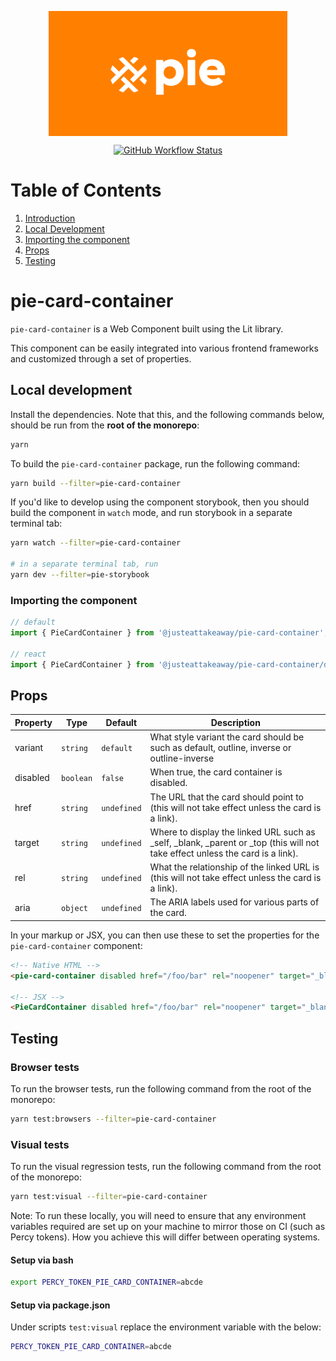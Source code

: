 <p align="center">
  <img align="center" src="../../../readme_image.png" height="200" alt="">
</p>

<p align="center">
  <a href="https://www.npmjs.com/@justeattakeaway/pie-card-container">
    <img alt="GitHub Workflow Status" src="https://img.shields.io/npm/v/@justeattakeaway/pie-card-container.svg">
  </a>
</p>

# Table of Contents

1. [Introduction](#pie-card-container)
2. [Local Development](#local-development)
3. [Importing the component](#importing-the-component)
4. [Props](#props)
5. [Testing](#testing)

# pie-card-container

`pie-card-container` is a Web Component built using the Lit library.

This component can be easily integrated into various frontend frameworks and customized through a set of properties.

## Local development

Install the dependencies. Note that this, and the following commands below, should be run from the **root of the monorepo**:

```bash
yarn
```

To build the `pie-card-container` package, run the following command:

```bash
yarn build --filter=pie-card-container
```

If you'd like to develop using the component storybook, then you should build the component in `watch` mode, and run storybook in a separate terminal tab:

```bash
yarn watch --filter=pie-card-container

# in a separate terminal tab, run
yarn dev --filter=pie-storybook
```

### Importing the component

```js
// default
import { PieCardContainer } from '@justeattakeaway/pie-card-container';

// react
import { PieCardContainer } from '@justeattakeaway/pie-card-container/dist/react';
```

## Props

| Property | Type | Default | Description |
|---|---|---|---|
| variant | `string` | `default` | What style variant the card should be such as default, outline, inverse or outline-inverse |
| disabled | `boolean` | `false` | When true, the card container is disabled. |
| href | `string` | `undefined` | The URL that the card should point to (this will not take effect unless the card is a link). |
| target | `string` | `undefined` | Where to display the linked URL such as _self, _blank, _parent or _top (this will not take effect unless the card is a link). |
| rel | `string` | `undefined` | What the relationship of the linked URL is (this will not take effect unless the card is a link). |
| aria | `object` | `undefined` | The ARIA labels used for various parts of the card. |


In your markup or JSX, you can then use these to set the properties for the `pie-card-container` component:

```html
<!-- Native HTML -->
<pie-card-container disabled href="/foo/bar" rel="noopener" target="_blank"></pie-card-container>

<!-- JSX -->
<PieCardContainer disabled href="/foo/bar" rel="noopener" target="_blank"></PieCardContainer>
```

## Testing

### Browser tests

To run the browser tests, run the following command from the root of the monorepo:

```bash
yarn test:browsers --filter=pie-card-container
```

### Visual tests

To run the visual regression tests, run the following command from the root of the monorepo:

```bash
yarn test:visual --filter=pie-card-container
```

Note: To run these locally, you will need to ensure that any environment variables required are set up on your machine to mirror those on CI (such as Percy tokens). How you achieve this will differ between operating systems.

#### Setup via bash

```bash
export PERCY_TOKEN_PIE_CARD_CONTAINER=abcde
```

#### Setup via package.json

Under scripts `test:visual` replace the environment variable with the below:

```bash
PERCY_TOKEN_PIE_CARD_CONTAINER=abcde
```